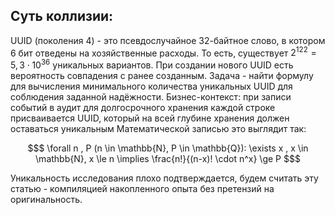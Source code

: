 Суть коллизии:
---
UUID (поколения 4) - это псевдослучайное 32-байтное слово, в котором 6 бит отведены на хозяйственные расходы.
То есть, существует $2^{122} = 5,3 \cdot 10^{36}$ уникальных вариантов.
При создании нового UUID есть вероятность совпадения с ранее созданным. Задача - найти формулу для вычисления минимального количества уникальных UUID для соблюдения заданной надёжности.
Бизнес-контекст: при записи событий в аудит для долгосрочного хранения каждой строке присваивается UUID, который на всей глубине хранения должен оставаться уникальным
Математической записью это выглядит так:

```math
$
\forall n , P (n \in \mathbb{N}, P \in \mathbb{Q}):
\exists x , x \in \mathbb{N}, x \le n \implies    
\frac{n!}{(n-x)! \cdot n^x} \ge P
$
```

Уникальность исследования плохо подтверждается, будем считать эту статью - компиляцией накопленного опыта без претензий на оригинальность.

